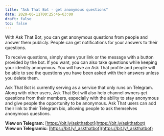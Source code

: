 ```yaml
---
title: "Ask That Bot - get anonymous questions"
date: 2020-06-11T00:25:46+03:00
draft: false
toc: false
---
```


With Ask That Bot, you can get anonymous questions from people and answer them publicly. People can get notifications for your answers to their questions.

To receive questions, simply share your link or the message with a button provided by the bot. If you want, you can also take questions while keeping your identity anonymous. You will have an Ask That profile and people will be able to see the questions you have been asked with their answers unless you delete them.

Ask That Bot is currently serving as a service that only runs on Telegram. Along with other users, Ask That Bot will also help channel owners get questions from their members, especially with the ability to stay anonymous and give people the opportunity to be anonymous. Ask That users can add their link to their Telegram bio, allowing people to ask themselves anonymous questions.

__View on Telegram:__ [https://bit.ly/askthatbot](https://bit.ly/askthatbot)  
__View on Telegramic:__ [https://bit.ly/_askthatbot](https://bit.ly/_askthatbot)

